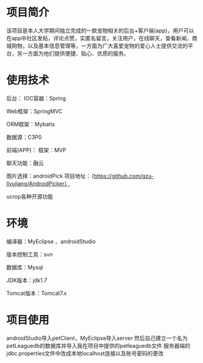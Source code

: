 # 项目简介
该项目是本人大学期间独立完成的一款宠物相关的后台+客户端(app)，用户可以在app中社区发帖，评论点赞，实匿名留言，关注用户，在线聊天，查看新闻，商城购物，以及基本信息管理等，一方面为广大喜爱宠物的爱心人士提供交流的平台，另一方面为他们提供便捷、贴心、优质的服务。

# 使用技术
后台：
IOC容器：Spring

Web框架：SpringMVC

ORM框架：Mybatis

数据源：C3P0

前端(APP)：
框架：MVP

聊天功能：融云

图片选择：androidPick 项目地址：（https://github.com/gzu-liyujiang/AndroidPicker）

ucrop各种开源功能

# 环境
编译器：MyEclipse 、androidStudio

版本控制工具：svn

数据库：Mysql

JDK版本：jdk1.7

Tomcat版本：Tomcat7.x

# 项目使用 
androidStudio导入petClient，MyEclipse导入server
然后自己建立一个名为petLeaguedb的数据库并导入我在项目中提供的petleaguedb文件
服务器端的jdbc.properties文件中改成本地localhost连接以及账号密码的更改